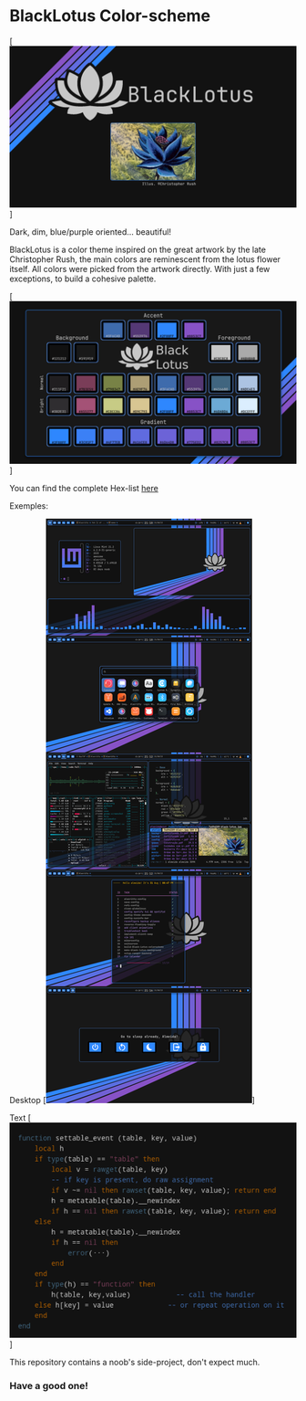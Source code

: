 # BlackLotus Color-scheme
[![](./cover.png)]

Dark, dim, blue/purple oriented... beautiful!

BlackLotus is a color theme inspired on the great artwork by the late Christopher Rush, the main colors are reminescent from the lotus flower itself.
All colors were picked from the artwork directly. With just a few exceptions, to build a cohesive palette. 

[![](./palette.png)]

You can find the complete Hex-list [here](https://www.reddit.com/r/unixporn/comments/166sklt/awesome_blacklotus_some_noob_love_for_ya/)

Exemples:

Desktop
[![](./exemple.png)]

Text
[![](./text.png)]


This repository contains a noob's side-project, don't expect much.



### Have a good one!
